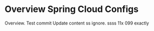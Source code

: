 # Overview Spring Cloud Configs

Overview. Test commit Update content
ss ignore.  ssss 11x  099   exactly